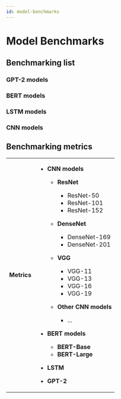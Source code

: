 ```yaml
---
id: model-benchmarks
---
```


# Model Benchmarks

## Benchmarking list

### GPT-2 models

### BERT models

### LSTM models

### CNN models


## Benchmarking metrics

<table>
  <tbody>
    <tr valign="top">
      <td align="center" valign="middle">
        <b>Metrics</b>
      </td>
      <td>
        <ul><li><b>CNN models</b></li>
          <ul>
            <li><b>ResNet</b></li>
              <ul><li>ResNet-50</li><li>ResNet-101</li><li>ResNet-152</li></ul>
          </ul>
          <ul>
            <li><b>DenseNet</b></li>
              <ul><li>DenseNet-169</li><li>DenseNet-201</li></ul>
          </ul>
          <ul>
            <li><b>VGG</b></li>
              <ul><li>VGG-11</li><li>VGG-13</li><li>VGG-16</li><li>VGG-19</li></ul>
          </ul>
          <ul><li><b>Other CNN models</b></li><ul><li>...</li></ul></ul>
        </ul>
        <ul><li><b>BERT models</b></li>
          <ul><li><b>BERT-Base</b></li><li><b>BERT-Large</b></li></ul>
        </ul>
        <ul><li><b>LSTM</b></li></ul>
        <ul><li><b>GPT-2</b></li></ul>
      </td>
    </tr>
  </tbody>
</table>
